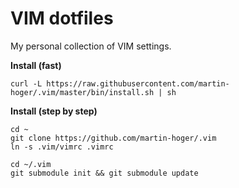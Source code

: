 # VIM dotfiles

My personal collection of VIM settings.

**Install (fast)**

    curl -L https://raw.githubusercontent.com/martin-hoger/.vim/master/bin/install.sh | sh

**Install (step by step)**

    cd ~
    git clone https://github.com/martin-hoger/.vim
    ln -s .vim/vimrc .vimrc
    
    cd ~/.vim
    git submodule init && git submodule update
